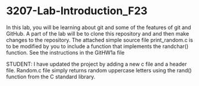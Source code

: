 # 3207-Lab-Introduction_F23
In this lab, you will be learning about git and some of the features of git and GitHub. A part of the lab will be to clone this repository and and then make changes to the repository.
The attached simple source file print_random.c is to be modified by you to include a function that implements the randchar() function.
See the instructions in the GitHW1a file


STUDENT:
I have updated the project by adding a new c file and a header file. Random.c file simply returns random uppercase letters using the rand() function from the C standard library.
